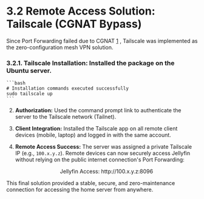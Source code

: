 # 3.2 Remote Access Solution: Tailscale (CGNAT Bypass)

Since Port Forwarding failed due to CGNAT [1](https://github.com/jerry12384/Ubuntu-Home-Media-Server-CGNAT-Bypass/blob/main/docs/03-Remote-Access-Attempts%3A%20The-Journey-from-Failure-to-Success.md) , Tailscale was implemented as the zero-configuration mesh VPN solution.

### 3.2.1.  **Tailscale Installation:** Installed the package on the Ubuntu server.

    ```bash
    # Installation commands executed successfully
    sudo tailscale up
    ```

2.  **Authorization:** Used the command prompt link to authenticate the server to the Tailscale network (Tailnet).

3.  **Client Integration:** Installed the Tailscale app on all remote client devices (mobile, laptop) and logged in with the same account.

4.  **Remote Access Success:** The server was assigned a private Tailscale IP (e.g., `100.x.y.z`). Remote devices can now securely access Jellyfin without relying on the public internet connection's Port Forwarding:

    $$\text{Jellyfin Access: http://100.x.y.z:8096}$$

This final solution provided a stable, secure, and zero-maintenance connection for accessing the home server from anywhere.
